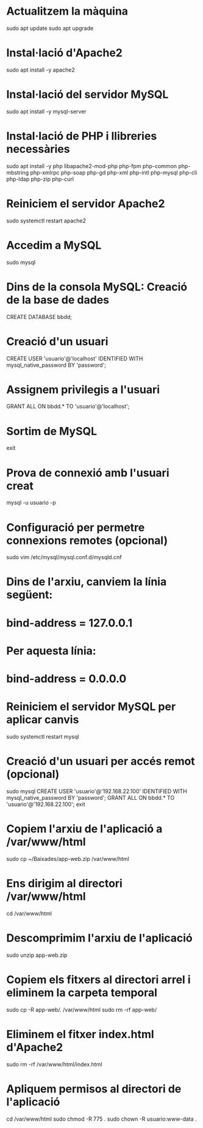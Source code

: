 # Actualitzem la màquina
sudo apt update
sudo apt upgrade

# Instal·lació d'Apache2
sudo apt install -y apache2

# Instal·lació del servidor MySQL
sudo apt install -y mysql-server

# Instal·lació de PHP i llibreries necessàries
sudo apt install -y php libapache2-mod-php php-fpm php-common php-mbstring php-xmlrpc php-soap php-gd php-xml php-intl php-mysql php-cli php-ldap php-zip php-curl

# Reiniciem el servidor Apache2
sudo systemctl restart apache2

# Accedim a MySQL
sudo mysql

# Dins de la consola MySQL: Creació de la base de dades
CREATE DATABASE bbdd;

# Creació d'un usuari
CREATE USER 'usuario'@'localhost' IDENTIFIED WITH mysql_native_password BY 'password';

# Assignem privilegis a l'usuari
GRANT ALL ON bbdd.* TO 'usuario'@'localhost';

# Sortim de MySQL
exit

# Prova de connexió amb l'usuari creat
mysql -u usuario -p

# Configuració per permetre connexions remotes (opcional)
sudo vim /etc/mysql/mysql.conf.d/mysqld.cnf

# Dins de l'arxiu, canviem la línia següent:
# bind-address = 127.0.0.1
# Per aquesta línia:
# bind-address = 0.0.0.0

# Reiniciem el servidor MySQL per aplicar canvis
sudo systemctl restart mysql

# Creació d'un usuari per accés remot (opcional)
sudo mysql
CREATE USER 'usuario'@'192.168.22.100' IDENTIFIED WITH mysql_native_password BY 'password';
GRANT ALL ON bbdd.* TO 'usuario'@'192.168.22.100';
exit

# Copiem l'arxiu de l'aplicació a /var/www/html
sudo cp ~/Baixades/app-web.zip /var/www/html

# Ens dirigim al directori /var/www/html
cd /var/www/html

# Descomprimim l'arxiu de l'aplicació
sudo unzip app-web.zip

# Copiem els fitxers al directori arrel i eliminem la carpeta temporal
sudo cp -R app-web/. /var/www/html
sudo rm -rf app-web/

# Eliminem el fitxer index.html d'Apache2
sudo rm -rf /var/www/html/index.html

# Apliquem permisos al directori de l'aplicació
cd /var/www/html
sudo chmod -R 775 .
sudo chown -R usuario:www-data .
